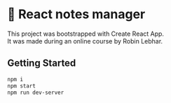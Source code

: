 # 📝 React notes manager

This project was bootstrapped with Create React App.
<br>
It was made during an online course by Robin Lebhar.

## Getting Started

```bash
npm i
npm start
npm run dev-server
```
